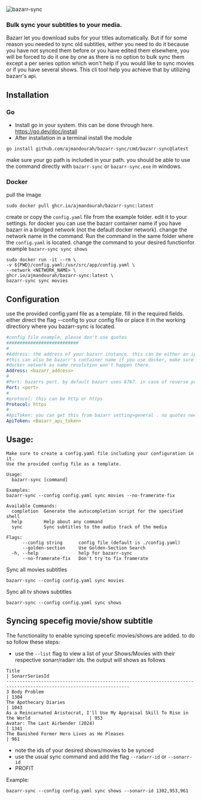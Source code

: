 ![bazarr-sync](https://github.com/ajmandourah/bazarr-sync/assets/27051374/6c4acde4-bb9b-4172-8c67-c985c7994b28)
### Bulk sync your subtitles to your media.

Bazarr let you download subs for your titles automatically.
But if for some reason you needed to sync old subtitles, wither you need to do it because you have not synced them before or you have edited them elsewhere, you will be forced to do it one by one as there is no option to bulk sync them except a per series option which won't help if you would like to sync movies or if you have several shows.
This cli tool help you achieve that by utilizing bazarr's api.

## Installation 

### Go
- Install go in your system. this can be done through here. https://go.dev/doc/install
- After installation in a terminal install the module
```
go install github.com/ajmandourah/bazarr-sync/cmd/bazarr-sync@latest

```
make sure your go path is included in your path. you should be able to use the command directly with `bazarr-sync` or `bazarr-sync.exe` in windows.

### Docker
pull the image 
```
sudo docker pull ghcr.io/ajmandourah/bazarr-sync:latest

```
create or copy the `config.yaml` file from the example folder. edit it to your settings. for docker you can use the bazarr container name if you have bazarr in a bridged network (not the default docker network). change the network name in the command.
Run the command in the same folder where the `config.yaml` is located. change the command to your desired functionfor example `bazarr-sync sync shows`
```
sudo docker run -it --rm \
-v ${PWD}/config.yaml:/usr/src/app/config.yaml \
--network <NETWORK_NAME> \
ghcr.io/ajmandourah/bazarr-sync:latest \
bazarr-sync sync movies
```

## Configuration
use the provided config.yaml file as a template. fill in the required fields.
either direct the flag --config to your config file or place it in the working directiory where you bazarr-sync is located.
```yaml
#config file example, please don't use quotes
###########################
#
#Address: the address of your bazarr instance. this can be either an ip address or a url (if you reverse proxy bazarr), 
#this can also be bazarr's container name if you use docker, make sure bazarr-sync instance is in the same network as bazarr and the network not the default
#docker network as name resolution won't happen there.
Address: <bazarr_address>
#
#Port: bazarrs port. by default bazarr uses 6767. in case of reverse proxy, you can use 443 or 80 as per your configuration 
Port: <port>
#
#protocol: this can be http or https
Protocol: https
#
#ApiToken: you can get this from bazarr setting>general . no quotes needed.
ApiToken: <Bazarr_api_token>
```
## Usage:

```
Make sure to create a config.yaml file including your configuration in it.
Use the provided config file as a template.

Usage:
  bazarr-sync [command]

Examples:
bazarr-sync --config config.yaml sync movies --no-framerate-fix

Available Commands:
  completion  Generate the autocompletion script for the specified shell
  help        Help about any command
  sync        Sync subtitles to the audio track of the media

Flags:
      --config string      config file (default is ./config.yaml)
      --golden-section     Use Golden-Section Search
  -h, --help               help for bazarr-sync
      --no-framerate-fix   Don't try to fix framerate
```
Sync all movies subtitles
```
bazarr-sync --config config.yaml sync movies
```
Sync all tv shows subtitles
```
bazarr-sync --config config.yaml sync shows
```

## Syncing specefig movie/show subtitle
The functionality to enable syncing specefic movies/shows are added. to do so follow these steps:
- use the `--list` flag to view a list of your Shows/Movies with their respective sonarr/radarr ids. the output will shows as follows
```
Title                                                                                               | SonarrSeriesId
--------------------------------------------------------------------------------------------------------------------
3 Body Problem                                                                                      | 1304
The Apothecary Diaries                                                                              | 1043
As a Reincarnated Aristocrat, I'll Use My Appraisal Skill To Rise in the World                      | 953
Avatar: The Last Airbender (2024)                                                                   | 1341
The Banished Former Hero Lives as He Pleases                                                        | 961
```
- note the ids of your desired shows/movies to be synced
- use the usual sync command and add the flag `--radarr-id` or `--sonarr-id`
- PROFIT

Example:
```
bazarr-sync --config config.yaml sync shows --sonarr-id 1302,953,961
```
